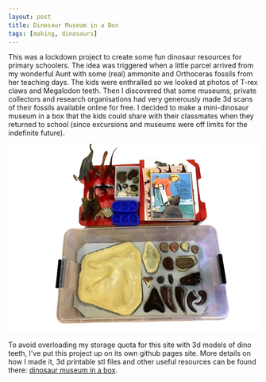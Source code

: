 ```yaml
---
layout: post
title: Dinosaur Museum in a Box
tags: [making, dinosaurs]
---
```

  
This was a lockdown project to create some fun dinosaur resources for primary schoolers. The idea was triggered when a little parcel arrived from my wonderful Aunt with some (real) ammonite and Orthoceras fossils from her teaching days. The kids were enthralled so we looked at photos of T-rex claws and Megalodon teeth. Then I discovered that some museums, private collectors and research organisations had very generously made 3d scans of their fossils available online for free. I decided to make a mini-dinosaur museum in a box that the kids could share with their classmates when they returned to school (since excursions and museums were off limits for the indefinite future).

![dinosaur-museum-in-a-box](/assets/images/dino-museum-in-a-box.png)

To avoid overloading my storage quota for this site with 3d models of dino teeth, I've put this project up on its own github pages site. More details on how I made it, 3d printable stl files and other useful resources can be found there: [dinosaur museum in a box](https://finnhacks42.github.io/dinosaur-museum-box/).

